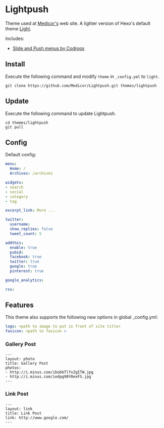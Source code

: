 # Lightpush

Theme used at [Medicor's](http://www.medicor.se) web site. A lighter version of Hexo's default theme [Light](https://github.com/hexojs/hexo-theme-light).

Includes:
* [Slide and Push menus by Codrops](http://tympanus.net/codrops/2013/04/17/slide-and-push-menus/)

## Install

Execute the following command and modify `theme` in `_config.yml` to `light`.

```
git clone https://github.com/Medicor/Lightpush.git themes/lightpush
```

## Update

Execute the following command to update Lightpush.

```
cd themes/lightpush
git pull
```

## Config

Default config:

``` yaml
menu:
  Home: /
  Archives: /archives

widgets:
- search
- social
- category
- tag

excerpt_link: More ...

twitter:
  username:
  show_replies: false
  tweet_count: 5

addthis:
  enable: true
  pubid:
  facebook: true
  twitter: true
  google: true
  pinterest: true

google_analytics:

rss:
```

## Features

This theme also supports the following new options in global _config.yml:

``` yaml
logo: <path to image to put in front of site title>
favicon: <path to favicon >
```
### Gallery Post
```
---
layout: photo
title: Gallery Post
photos:
- http://i.minus.com/ibobbTlfxZgITW.jpg
- http://i.minus.com/iedpg90Y0exFS.jpg
---
```

### Link Post
```
---
layout: link
title: Link Post
link: http://www.google.com/
---
```

[Hexo]: http://hexo.io/
[AddThis]: https://www.addthis.com/dashboard/
